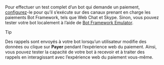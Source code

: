 Pour effectuer un test complet d’un bot qui demande un paiement, [configurez](~/bot-service-manage-channels.md)-le pour qu’il s’exécute sur des canaux prenant en charge les paiements Bot Framework, tels que Web Chat et Skype. Sinon, vous pouvez tester votre bot localement à l’aide de [Bot Framework Emulator](~/bot-service-debug-emulator.md).

> [!TIP]
> Des rappels sont envoyés à votre bot lorsqu’un utilisateur modifie des données ou clique sur **Payer** pendant l’expérience web du paiement. Ainsi, vous pouvez tester la capacité de votre bot à recevoir et à traiter des rappels en interagissant avec l’expérience web du paiement vous-même.
